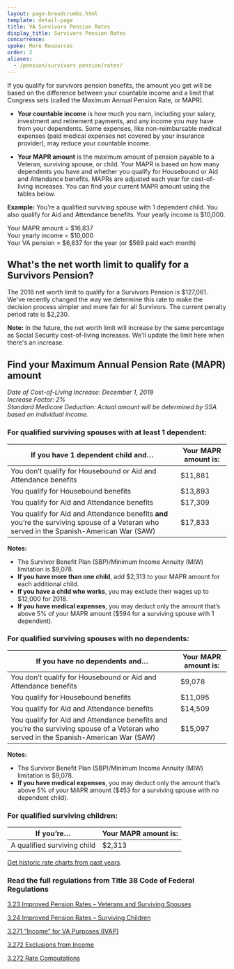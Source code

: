```yaml
---
layout: page-breadcrumbs.html
template: detail-page
title: VA Survivors Pension Rates
display_title: Survivors Pension Rates
concurrence:  
spoke: More Resources
order: 2
aliases:
  - /pension/survivors-pension/rates/
---
```


<div class="va-introtext">

If you qualify for survivors pension benefits, the amount you get will be based on the difference between your countable income and a limit that Congress sets (called the Maximum Annual Pension Rate, or MAPR).

</div>

- **Your countable income** is how much you earn, including your salary, investment and retirement payments, and any income you may have from your dependents. Some expenses, like non-reimbursable medical expenses (paid medical expenses not covered by your insurance provider), may reduce your countable income.

- **Your MAPR amount** is the maximum amount of pension payable to a Veteran, surviving spouse, or child. Your MAPR is based on how many dependents you have and whether you qualify for Housebound or Aid and Attendance benefits. MAPRs are adjusted each year for cost-of-living increases. You can find your current MAPR amount using the tables below.

**Example:**
You’re a qualified surviving spouse with 1 dependent child. You also qualify for Aid and Attendance benefits. Your yearly income is $10,000.

Your MAPR amount = $16,837 <br>
Your yearly income = $10,000 <br>
Your VA pension = $6,837 for the year (or $569 paid each month)


## What's the net worth limit to qualify for a Survivors Pension?

The 2018 net worth limit to qualify for a Survivors Pension is $127,061. We've recently changed the way we determine this rate to make the decision process simpler and more fair for all Survivors. The current penalty period rate is $2,230.

**Note:** In the future, the net worth limit will increase by the same percentage as Social Security cost-of-living increases. We'll update the limit here when there's an increase.

## Find your Maximum Annual Pension Rate (MAPR) amount

*Date of Cost-of-Living Increase: December 1, 2018* <br>
*Increase Factor: 2%* <br>
*Standard Medicare Deduction: Actual amount will be determined by SSA based on individual income.*

### For qualified surviving spouses with at least 1 dependent:

| **If you have 1 dependent child and…** | **Your MAPR amount is:** |
| --- | --- |
| You don’t qualify for Housebound or Aid and Attendance benefits | $11,881 |
| You qualify for Housebound benefits | $13,893|
| You qualify for Aid and Attendance benefits| $17,309|
| You qualify for Aid and Attendance benefits **and** you’re the surviving spouse of a Veteran who served in the Spanish-American War (SAW) | $17,833 |

**Notes:**
- The Survivor Benefit Plan (SBP)/Minimum Income Annuity (MIW) limitation is $9,078.
- **If you have more than one child**, add $2,313 to your MAPR amount for each additional child.
- **If you have a child who works**, you may exclude their wages up to $12,000 for 2018.
- **If you have medical expenses**, you may deduct only the amount that’s above 5% of your MAPR amount ($594 for a surviving spouse with 1 dependent).

### For qualified surviving spouses with no dependents:

| **If you have no dependents and…** | **Your MAPR amount is:** |
| --- | --- |
| You don’t qualify for Housebound or Aid and Attendance benefits | $9,078 |
| You qualify for Housebound benefits | $11,095 |
| You qualify for Aid and Attendance benefits | $14,509 |
| You qualify for Aid and Attendance benefits and you’re the surviving spouse of a Veteran who served in the Spanish-American War (SAW) | $15,097 |

**Notes:**
- The Survivor Benefit Plan (SBP)/Minimum Income Annuity (MIW) limitation is $9,078.
- **If you have medical expenses**, you may deduct only the amount that’s above 5% of your MAPR amount ($453 for a surviving spouse with no dependent child).

### For qualified surviving children:

| **If you’re…**| **Your MAPR amount is:** |
| --- | --- |
| A qualified surviving child  | $2,313 |

[Get historic rate charts from past years](https://www.benefits.va.gov/pension/current_rates_survivor_pen.asp).

### Read the full regulations from Title 38 Code of Federal Regulations

[3.23 Improved Pension Rates – Veterans and Surviving Spouses](https://www.ecfr.gov/cgi-bin/text-idx?SID=ad275643432556b9dda942343fb89296&mc=true&node=pt38.1.3&rgn=div58#se38.1.3_123)

[3.24 Improved Pension Rates – Surviving Children](https://www.ecfr.gov/cgi-bin/text-idx?SID=ad275643432556b9dda942343fb89296&mc=true&node=pt38.1.3&rgn=div58#se38.1.3_123)

[3.271 “Income” for VA Purposes (IVAP)](https://www.ecfr.gov/cgi-bin/text-idx?SID=ad275643432556b9dda942343fb89296&mc=true&node=pt38.1.3&rgn=div58#se38.1.3_123)

[3.272 Exclusions from Income](https://www.ecfr.gov/cgi-bin/text-idx?SID=ad275643432556b9dda942343fb89296&mc=true&node=pt38.1.3&rgn=div58#se38.1.3_123)

[3.272 Rate Computations](https://www.ecfr.gov/cgi-bin/text-idx?SID=ad275643432556b9dda942343fb89296&mc=true&node=pt38.1.3&rgn=div58#se38.1.3_123)
